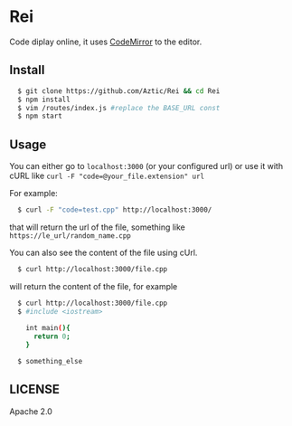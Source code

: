 # Rei

Code diplay online, it uses [CodeMirror](https://codemirror.net/) to the editor.

## Install
```bash
  $ git clone https://github.com/Aztic/Rei && cd Rei
  $ npm install
  $ vim /routes/index.js #replace the BASE_URL const
  $ npm start
```



## Usage

You can either go to `localhost:3000` (or your configured url) or use it with cURL like
`curl -F "code=@your_file.extension" url`

For example:
```bash
  $ curl -F "code=test.cpp" http://localhost:3000/
```
that will return the url of the file, something like
`https://le_url/random_name.cpp`

You can also see the content of the file using cUrl.
```bash
  $ curl http://localhost:3000/file.cpp
```
will return the content of the file, for example

```bash
  $ curl http://localhost:3000/file.cpp
  $ #include <iostream>
    
    int main(){
      return 0;
    }

  $ something_else
```


## LICENSE

  Apache 2.0
